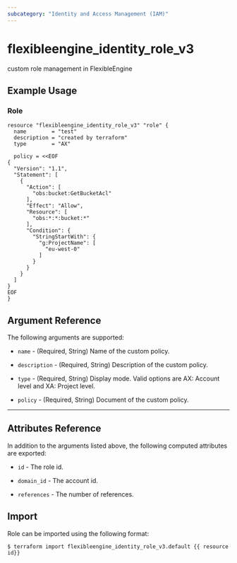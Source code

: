 ```yaml
---
subcategory: "Identity and Access Management (IAM)"
---
```


# flexibleengine\_identity\_role\_v3

custom role management in FlexibleEngine

## Example Usage

### Role

```hcl
resource "flexibleengine_identity_role_v3" "role" {
  name        = "test"
  description = "created by terraform"
  type        = "AX"

  policy = <<EOF
{
  "Version": "1.1",
  "Statement": [
    {
      "Action": [
        "obs:bucket:GetBucketAcl"
      ],
      "Effect": "Allow",
      "Resource": [
        "obs:*:*:bucket:*"
      ],
      "Condition": {
        "StringStartWith": {
          "g:ProjectName": [
            "eu-west-0"
          ]
        }
      }
    }
  ]
}
EOF
}
```

## Argument Reference

The following arguments are supported:

* `name` - (Required, String) Name of the custom policy.

* `description` - (Required, String) Description of the custom policy.

* `type` - (Required, String) Display mode. Valid options are AX: Account level and XA: Project level.

* `policy` - (Required, String) Document of the custom policy.

- - -

## Attributes Reference

In addition to the arguments listed above, the following computed attributes are exported:

* `id` - The role id.

* `domain_id` - The account id.

* `references` - The number of references.

## Import

Role can be imported using the following format:

```
$ terraform import flexibleengine_identity_role_v3.default {{ resource id}}
```
